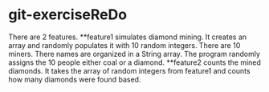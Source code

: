 # git-exerciseReDo
There are 2 features.
**feature1 simulates diamond mining. 
It creates an array and randomly populates it with 10 random integers.
There are 10 miners. There names are organized in a String array.
The program randomly assigns the 10 people either coal or a diamond.
**feature2 counts the mined diamonds.
It takes the array of random integers from feature1 and counts how many diamonds were found based.
